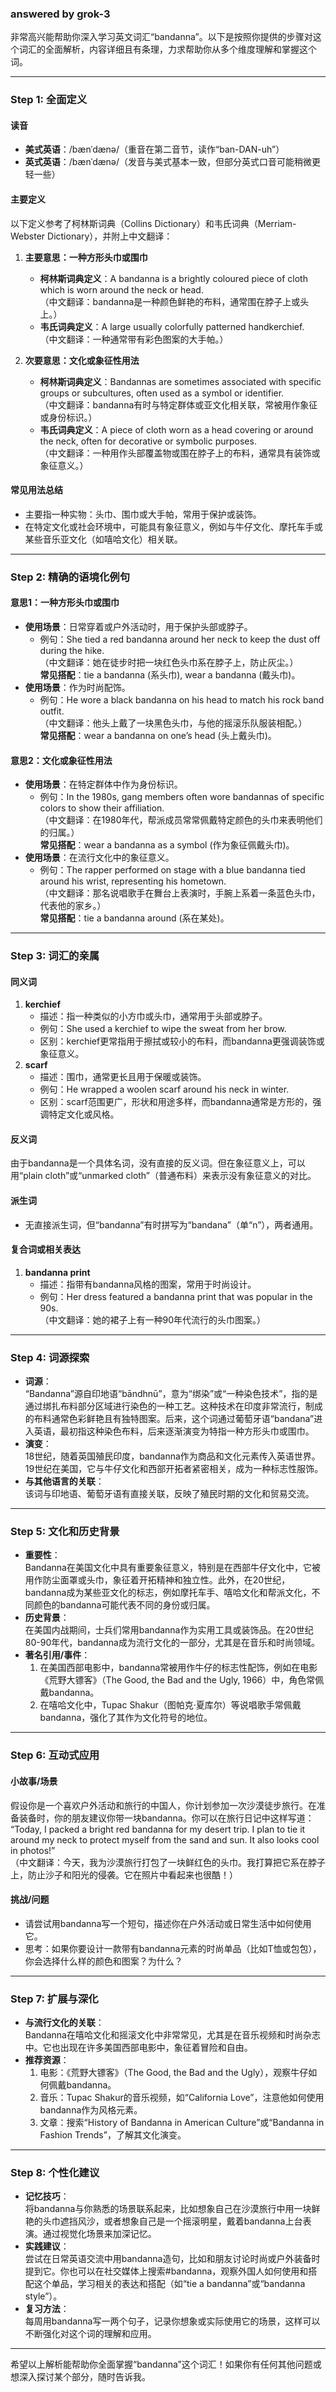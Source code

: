 ### answered by grok-3
非常高兴能帮助你深入学习英文词汇“bandanna”。以下是按照你提供的步骤对这个词汇的全面解析，内容详细且有条理，力求帮助你从多个维度理解和掌握这个词。

---

### Step 1: 全面定义

#### 读音
- **美式英语**：/bænˈdænə/（重音在第二音节，读作“ban-DAN-uh”）
- **英式英语**：/bænˈdænə/（发音与美式基本一致，但部分英式口音可能稍微更轻一些）

#### 主要定义
以下定义参考了柯林斯词典（Collins Dictionary）和韦氏词典（Merriam-Webster Dictionary），并附上中文翻译：

1. **主要意思：一种方形头巾或围巾**
   - **柯林斯词典定义**：A bandanna is a brightly coloured piece of cloth which is worn around the neck or head.  
     （中文翻译：bandanna是一种颜色鲜艳的布料，通常围在脖子上或头上。）
   - **韦氏词典定义**：A large usually colorfully patterned handkerchief.  
     （中文翻译：一种通常带有彩色图案的大手帕。）

2. **次要意思：文化或象征性用法**
   - **柯林斯词典定义**：Bandannas are sometimes associated with specific groups or subcultures, often used as a symbol or identifier.  
     （中文翻译：bandanna有时与特定群体或亚文化相关联，常被用作象征或身份标识。）
   - **韦氏词典定义**：A piece of cloth worn as a head covering or around the neck, often for decorative or symbolic purposes.  
     （中文翻译：一种用作头部覆盖物或围在脖子上的布料，通常具有装饰或象征意义。）

#### 常见用法总结
- 主要指一种实物：头巾、围巾或大手帕，常用于保护或装饰。
- 在特定文化或社会环境中，可能具有象征意义，例如与牛仔文化、摩托车手或某些音乐亚文化（如嘻哈文化）相关联。

---

### Step 2: 精确的语境化例句

#### 意思1：一种方形头巾或围巾
- **使用场景**：日常穿着或户外活动时，用于保护头部或脖子。
  - 例句：She tied a red bandanna around her neck to keep the dust off during the hike.  
    （中文翻译：她在徒步时把一块红色头巾系在脖子上，防止灰尘。）  
    **常见搭配**：tie a bandanna (系头巾), wear a bandanna (戴头巾)。
- **使用场景**：作为时尚配饰。
  - 例句：He wore a black bandanna on his head to match his rock band outfit.  
    （中文翻译：他头上戴了一块黑色头巾，与他的摇滚乐队服装相配。）  
    **常见搭配**：wear a bandanna on one’s head (头上戴头巾)。

#### 意思2：文化或象征性用法
- **使用场景**：在特定群体中作为身份标识。
  - 例句：In the 1980s, gang members often wore bandannas of specific colors to show their affiliation.  
    （中文翻译：在1980年代，帮派成员常常佩戴特定颜色的头巾来表明他们的归属。）  
    **常见搭配**：wear a bandanna as a symbol (作为象征佩戴头巾)。
- **使用场景**：在流行文化中的象征意义。
  - 例句：The rapper performed on stage with a blue bandanna tied around his wrist, representing his hometown.  
    （中文翻译：那名说唱歌手在舞台上表演时，手腕上系着一条蓝色头巾，代表他的家乡。）  
    **常见搭配**：tie a bandanna around (系在某处)。

---

### Step 3: 词汇的亲属

#### 同义词
1. **kerchief**  
   - 描述：指一种类似的小方巾或头巾，通常用于头部或脖子。  
   - 例句：She used a kerchief to wipe the sweat from her brow.  
   - 区别：kerchief更常指用于擦拭或较小的布料，而bandanna更强调装饰或象征意义。
2. **scarf**  
   - 描述：围巾，通常更长且用于保暖或装饰。  
   - 例句：He wrapped a woolen scarf around his neck in winter.  
   - 区别：scarf范围更广，形状和用途多样，而bandanna通常是方形的，强调特定文化或风格。

#### 反义词
由于bandanna是一个具体名词，没有直接的反义词。但在象征意义上，可以用“plain cloth”或“unmarked cloth”（普通布料）来表示没有象征意义的对比。

#### 派生词
- 无直接派生词，但“bandanna”有时拼写为“bandana”（单“n”），两者通用。

#### 复合词或相关表达
1. **bandanna print**  
   - 描述：指带有bandanna风格的图案，常用于时尚设计。  
   - 例句：Her dress featured a bandanna print that was popular in the 90s.  
     （中文翻译：她的裙子上有一种90年代流行的头巾图案。）

---

### Step 4: 词源探索

- **词源**：  
  “Bandanna”源自印地语“bāndhnū”，意为“绑染”或“一种染色技术”，指的是通过绑扎布料部分区域进行染色的一种工艺。这种技术在印度非常流行，制成的布料通常色彩鲜艳且有独特图案。后来，这个词通过葡萄牙语“bandana”进入英语，最初指这种染色布料，后来逐渐演变为特指一种方形头巾或围巾。
- **演变**：  
  18世纪，随着英国殖民印度，bandanna作为商品和文化元素传入英语世界。19世纪在美国，它与牛仔文化和西部开拓者紧密相关，成为一种标志性服饰。
- **与其他语言的关联**：  
  该词与印地语、葡萄牙语有直接关联，反映了殖民时期的文化和贸易交流。

---

### Step 5: 文化和历史背景

- **重要性**：  
  Bandanna在美国文化中具有重要象征意义，特别是在西部牛仔文化中，它被用作防尘面罩或头巾，象征着开拓精神和独立性。此外，在20世纪，bandanna成为某些亚文化的标志，例如摩托车手、嘻哈文化和帮派文化，不同颜色的bandanna可能代表不同的身份或归属。
- **历史背景**：  
  在美国内战期间，士兵们常用bandanna作为实用工具或装饰品。在20世纪80-90年代，bandanna成为流行文化的一部分，尤其是在音乐和时尚领域。
- **著名引用/事件**：  
  1. 在美国西部电影中，bandanna常被用作牛仔的标志性配饰，例如在电影《荒野大镖客》（The Good, the Bad and the Ugly, 1966）中，角色常佩戴bandanna。
  2. 在嘻哈文化中，Tupac Shakur（图帕克·夏库尔）等说唱歌手常佩戴bandanna，强化了其作为文化符号的地位。

---

### Step 6: 互动式应用

#### 小故事/场景
假设你是一个喜欢户外活动和旅行的中国人，你计划参加一次沙漠徒步旅行。在准备装备时，你的朋友建议你带一块bandanna。你可以在旅行日记中这样写道：  
“Today, I packed a bright red bandanna for my desert trip. I plan to tie it around my neck to protect myself from the sand and sun. It also looks cool in photos!”  
（中文翻译：今天，我为沙漠旅行打包了一块鲜红色的头巾。我打算把它系在脖子上，防止沙子和阳光的侵袭。它在照片中看起来也很酷！）

#### 挑战/问题
- 请尝试用bandanna写一个短句，描述你在户外活动或日常生活中如何使用它。  
- 思考：如果你要设计一款带有bandanna元素的时尚单品（比如T恤或包包），你会选择什么样的颜色和图案？为什么？

---

### Step 7: 扩展与深化

- **与流行文化的关联**：  
  Bandanna在嘻哈文化和摇滚文化中非常常见，尤其是在音乐视频和时尚杂志中。它也出现在许多美国西部电影中，象征着冒险和自由。
- **推荐资源**：  
  1. 电影：《荒野大镖客》（The Good, the Bad and the Ugly），观察牛仔如何佩戴bandanna。  
  2. 音乐：Tupac Shakur的音乐视频，如“California Love”，注意他如何使用bandanna作为风格元素。  
  3. 文章：搜索“History of Bandanna in American Culture”或“Bandanna in Fashion Trends”，了解其文化演变。

---

### Step 8: 个性化建议

- **记忆技巧**：  
  将bandanna与你熟悉的场景联系起来，比如想象自己在沙漠旅行中用一块鲜艳的头巾遮挡风沙，或者想象自己是一个摇滚明星，戴着bandanna上台表演。通过视觉化场景来加深记忆。
- **实践建议**：  
  尝试在日常英语交流中用bandanna造句，比如和朋友讨论时尚或户外装备时提到它。你也可以在社交媒体上搜索#bandanna，观察外国人如何使用和搭配这个单品，学习相关的表达和搭配（如“tie a bandanna”或“bandanna style”）。
- **复习方法**：  
  每周用bandanna写一两个句子，记录你想象或实际使用它的场景，这样可以不断强化对这个词的理解和应用。

---

希望以上解析能帮助你全面掌握“bandanna”这个词汇！如果你有任何其他问题或想深入探讨某个部分，随时告诉我。